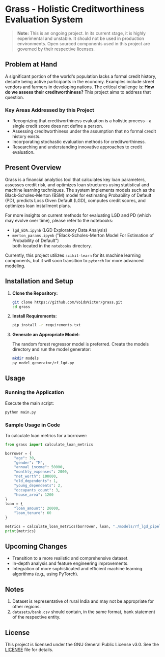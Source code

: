 # Grass - Holistic Creditworthiness Evaluation System

> **Note:** This is an ongoing project. In its current stage, it is highly experimental and unstable. It should not be used in production environments. Open sourced components used in this project are governed by their respective licenses.

## Problem at Hand

A significant portion of the world's population lacks a formal credit history, despite being active participants in the economy. Examples include street vendors and farmers in developing nations. The critical challenge is: **How do we assess their creditworthiness?** This project aims to address that question.

### Key Areas Addressed by this Project

- Recognizing that creditworthiness evaluation is a holistic process—a single credit score does not define a person.
- Assessing creditworthiness under the assumption that no formal credit history exists.
- Incorporating stochastic evaluation methods for creditworthiness.
- Researching and understanding innovative approaches to credit evaluation.

## Present Overview

Grass is a financial analytics tool that calculates key loan parameters, assesses credit risk, and optimizes loan structures using statistical and machine learning techniques. The system implements models such as the Black-Scholes-Merton (BSM) model for estimating Probability of Default (PD), predicts Loss Given Default (LGD), computes credit scores, and optimizes loan installment plans.

For more insights on current methods for evaluating LGD and PD (which may evolve over time), please refer to the notebooks:
- `lgd_EDA.ipynb` (LGD Exploratory Data Analysis)
- `merton_params.ipynb` ("Black-Scholes-Merton Model For Estimation of Probability of Default")  
both located in the `notebooks` directory.

Currently, this project utilizes `scikit-learn` for its machine learning components, but it will soon transition to `pytorch` for more advanced modeling.

## Installation and Setup

1. **Clone the Repository:**

   ```sh
   git clone https://github.com/VoidsVictor/grass.git
   cd grass
   ```

2. **Install Requirements:**

   ```sh
   pip install -r requirements.txt
   ```

3. **Generate an Appropriate Model:**

   The random forest regressor model is preferred. Create the models directory and run the model generator:

   ```sh
   mkdir models
   py model_generator/rf_lgd.py
   ```

## Usage

### Running the Application

Execute the main script:

```bash
python main.py
```

### Sample Usage in Code

To calculate loan metrics for a borrower:

```python
from grass import calculate_loan_metrics

borrower = {
    "age": 30,
    "gender": "M",
    "annual_income": 50000,
    "monthly_expenses": 2000,
    "net_worth": 100000,
    "old_dependents": 1,
    "young_dependents": 2,
    "occupants_count": 3,
    "house_area": 1200
}
loan = {
    "loan_amount": 20000,
    "loan_tenure": 60
}

metrics = calculate_loan_metrics(borrower, loan, "./models/rf_lgd_pipeline.pkl")
print(metrics)
```

## Upcoming Changes

- Transition to a more realistic and comprehensive dataset.
- In-depth analysis and feature engineering improvements.
- Integration of more sophisticated and efficient machine learning algorithms (e.g., using PyTorch).

## Notes

1. Dataset is representative of rural India and may not be appropriate for other regions.
2. `datasets/bank.csv` should contain, in the same format, bank statement of the respective entity.

## License

This project is licensed under the GNU General Public License v3.0. See the [LICENSE](./LICENSE) file for details.
